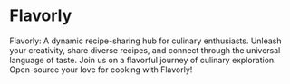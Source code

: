 # Flavorly
Flavorly: A dynamic recipe-sharing hub for culinary enthusiasts. Unleash your creativity, share diverse recipes, and connect through the universal language of taste. Join us on a flavorful journey of culinary exploration. Open-source your love for cooking with Flavorly!
